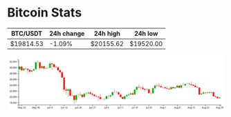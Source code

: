 # Bitcoin Stats

BTC/USDT|24h change|24h high|24h low|
|---|---|---|---|
|$19814.53|-1.09%|$20155.62|$19520.00|

<img src="./chart.svg">
